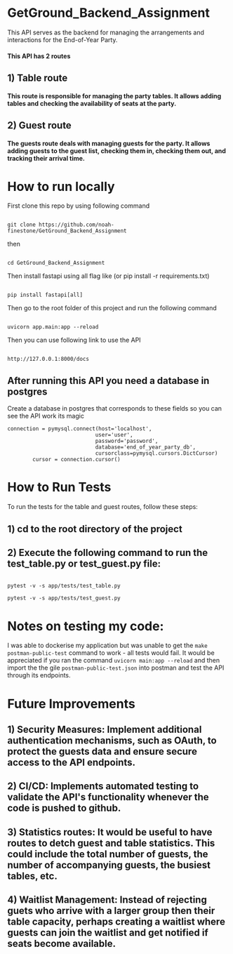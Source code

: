 # GetGround_Backend_Assignment

This API serves as the backend for managing the arrangements and interactions for the End-of-Year Party.

#### This API  has 2 routes

## 1) Table route

#### This route is responsible for managing the party tables. It allows adding tables and checking the availability of seats at the party.

## 2) Guest route

#### The guests route deals with managing guests for the party. It allows adding guests to the guest list, checking them in, checking them out, and tracking their arrival time.

# How to run locally
First clone this repo by using following command
````

git clone https://github.com/noah-finestone/GetGround_Backend_Assignment

````
then 
````

cd GetGround_Backend_Assignment

````

Then install fastapi using all flag like (or pip install -r requirements.txt)
```

pip install fastapi[all]

````

Then go to the root folder of this project and run the following command
````

uvicorn app.main:app --reload

````

Then you can use following link to use the  API

````

http://127.0.0.1:8000/docs 

````

## After running this API you need a database in postgres 
Create a database in postgres that corresponds to these fields so you can see the API work its magic

````
connection = pymysql.connect(host='localhost',
                            user='user',
                            password='password',
                            database='end_of_year_party_db',
                            cursorclass=pymysql.cursors.DictCursor)
        cursor = connection.cursor()

````

# How to Run Tests

To run the tests for the table and guest routes, follow these steps:
## 1) cd to the root directory of the project

## 2) Execute the following command to run the test_table.py or test_guest.py file:
```

pytest -v -s app/tests/test_table.py

pytest -v -s app/tests/test_guest.py

```

# Notes on testing my code: 

I was able to dockerise my application but was unable to get the `make postman-public-test` command to work - all tests would fail. It would be appreciated if you ran the command `uvicorn main:app --reload` and then import the the gile `postman-public-test.json` into postman and test the API through its endpoints. 

# Future Improvements

## 1) Security Measures: Implement additional authentication mechanisms, such as OAuth, to protect the guests data and ensure secure access to the API endpoints.

## 2) CI/CD: Implements automated testing to validate the API's functionality whenever the code is pushed to github. 

## 3) Statistics routes: It would be useful to have routes to detch guest and table statistics. This could include the total number of guests, the number of accompanying guests, the busiest tables, etc.

## 4) Waitlist Management: Instead of rejecting guets who arrive with a larger group then their table capacity, perhaps creating a waitlist where guests can join the waitlist and get notified if seats become available.



